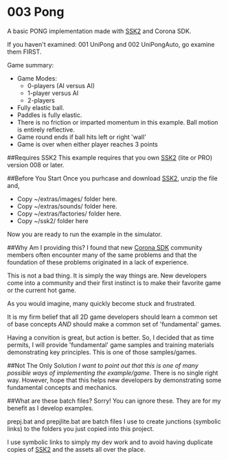 # 003 Pong

A basic PONG implementation made with [SSK2](https://roaminggamer.github.io/RGDocs/pages/SSK2/) and Corona SDK.

If you haven't examined: 001 UniPong and 002 UniPongAuto, go examine them FIRST.

Game summary:

+ Game Modes:
	+ 0-players (AI versus AI)
	+ 1-player versus AI
	+ 2-players
+ Fully elastic ball.
+ Paddles is fully elastic.
+ There is no friction or imparted momentum in this example.  Ball motion is entirely reflective.
+ Game round ends if ball hits left or right 'wall'
+ Game is over when either player reaches 3 points



##Requires SSK2
This example requires that you own [SSK2](https://roaminggamer.github.io/RGDocs/pages/SSK2/) (lite or PRO) version 008 or later.

##Before You Start
Once you purhcase and download [SSK2](https://roaminggamer.github.io/RGDocs/pages/SSK2/), unzip the file and,

+ Copy ~/extras/images/ folder here.
+ Copy ~/extras/sounds/ folder here.
+ Copy ~/extras/factories/ folder here.
+ Copy ~/ssk2/ folder here

Now you are ready to run the example in the simulator.


##Why Am I providing this?
I found that new [Corona SDK](https://coronalabs.com/) community members often encounter many of the same problems and that the foundation of these problems originated in a lack of experience.  

This is not a bad thing.  It is simply the way things are.  New developers come into a community and their first instinct is to make their favorite game or the current hot game.  

As you would imagine, many quickly become stuck and frustrated.  

It is my firm belief that all 2D game developers should learn a common set of base concepts *AND* should make a common set of 'fundamental' games.  

Having a convition is great, but action is better.  So, I decided that as time permits, I will provide 'fundamental' game samples and training materials demonstrating key principles.  This is one of those samples/games.

##Not The Only Solution
_I want to point out that this is one of many possible ways of implementing the example/game._  There is no single right way.  However, hope that this helps new developers by demonstrating some fundamental concepts and mechanics.



##What are these batch files?
Sorry! You can ignore these.  They are for my benefit as I develop examples.

prepj.bat and prepjlite.bat are batch files I use to create junctions (symbolic links) to the folders you just copied into this project.  

I use symbolic links to simply my dev work and to avoid having duplicate copies of [SSK2](https://roaminggamer.github.io/RGDocs/pages/SSK2/) and the assets all over the place.
